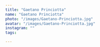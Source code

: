 ```yaml
---
title: "Gaetano Princiotta"
name: "Gaetano Princiotta"
photo: "/images/Gaetano-Princiotta.jpg"
avatar: "/images/Gaetano-Princiotta.jpg"
instagram: ""
tags:

---
```

